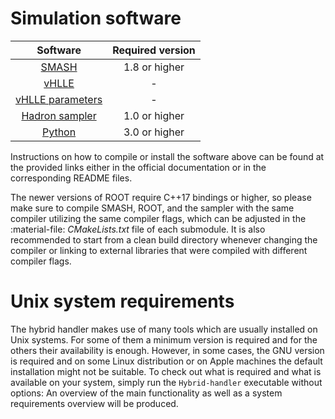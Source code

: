 

# Simulation software

| Software | Required version |
| :------: | :--------------: |
| [SMASH](https://github.com/smash-transport/smash) | 1.8 or higher |
| [vHLLE](https://github.com/yukarpenko/vhlle) | - |
| [vHLLE parameters](https://github.com/yukarpenko/vhlle_params) | - |
| [Hadron sampler](https://github.com/smash-transport/smash-hadron-sampler) | 1.0 or higher |
| [Python](https://www.python.org) | 3.0  or higher |

Instructions on how to compile or install the software above can be found at the provided links either in the official documentation or in the corresponding README files.

The newer versions of ROOT require C++17 bindings or higher, so please make sure to compile SMASH, ROOT, and the sampler with the same compiler utilizing the same compiler flags, which can be adjusted in the :material-file: _CMakeLists.txt_ file of each submodule.
It is also recommended to start from a clean build directory whenever changing the compiler or linking to external libraries that were compiled with different compiler flags.

# Unix system requirements

The hybrid handler makes use of many tools which are usually installed on Unix systems.
For some of them a minimum version is required and for the others their availability is enough.
However, in some cases, the GNU version is required and on some Linux distribution or on Apple machines the default installation might not be suitable.
To check out what is required and what is available on your system, simply run the `Hybrid-handler` executable without options: An overview of the main functionality as well as a system requirements overview will be produced.
